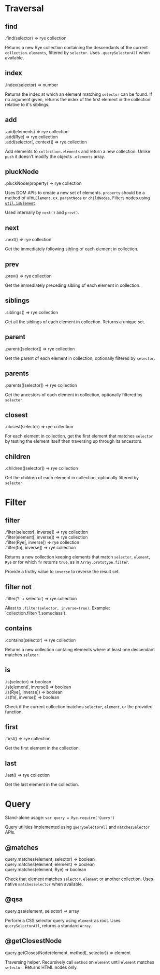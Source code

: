 Traversal
==================

find
------------------
<div class="api">
    .find(selector) <span>⇒ rye collection</span>
</div>

Returns a new Rye collection containing the descendants of the current `collection.elements`, filtered by `selector`. Uses `.querySelectorAll` when available.


index
------------------
<div class="api">
    .index(selector) <span>⇒ number</span>
</div>

Returns the index at which an element matching `selector` can be found. If no argument given, returns the index of the first element in the collection relative to it's siblings.


add
------------------
<div class="api">
    .add(elements) <span>⇒ rye collection</span><br>
    .add(Rye) <span>⇒ rye collection</span><br>
    .add(selector[, context]) <span>⇒ rye collection</span>
</div>

Add elements to `collection.elements` and return a new collection. Unlike `push` it doesn't modify the objects `.elements` array.


pluckNode
------------------
<div class="api">
    .pluckNode(property) <span>⇒ rye collection</span>
</div>

Uses DOM APIs to create a new set of elements. `property` should be a method of `HTMLElement`, ex. `parentNode` or `childNodes`. Filters nodes using [`util.isElement`](#util-iselement).

Used internally by `next()` and `prev()`.


next
------------------
<div class="api">
    .next() <span>⇒ rye collection</span>
</div>

Get the immediately following sibling of each element in collection.


prev
------------------
<div class="api">
    .prev() <span>⇒ rye collection</span>
</div>

Get the immediately preceding sibling of each element in collection.


siblings
------------------
<div class="api">
    .siblings() <span>⇒ rye collection</span>
</div>

Get all the siblings of each element in collection. Returns a unique set.


parent
------------------
<div class="api">
    .parent([selector]) <span>⇒ rye collection</span>
</div>

Get the parent of each element in collection, optionally filtered by `selector`.


parents
------------------
<div class="api">
    .parents([selector]) <span>⇒ rye collection</span>
</div>

Get the ancestors of each element in collection, optionally filtered by `selector`.


closest
------------------
<div class="api">
    .closest(selector) <span>⇒ rye collection</span>
</div>

For each element in collection, get the first element that matches `selector` by testing the element itself then traversing up through its ancestors.


children
------------------
<div class="api">
    .children([selector]) <span>⇒ rye collection</span>
</div>

Get the children of each element in collection, optionally filtered by `selector`.



Filter
==================

filter
------------------
<div class="api">
    .filter(selector[, inverse]) <span>⇒ rye collection</span><br>
    .filter(element[, inverse]) <span>⇒ rye collection</span><br>
    .filter(Rye[, inverse]) <span>⇒ rye collection</span><br>
    .filter(fn[, inverse]) <span>⇒ rye collection</span>
</div>

Returns a new collection keeping elements that match `selector`, `element`, `Rye` or for which `fn` returns `true`, as in `Array.prototype.filter`.

Provide a truthy value to `inverse` to reverse the result set.

filter not
------------------
<div class="api">
    .filter('!' + selector) <span>⇒ rye collection</span>
</div>

Aliast to `.filter(selector, inverse=true)`. Example: `collection.filter('!.someclass').


contains
------------------
<div class="api">
    .contains(selector) <span>⇒ rye collection</span>
</div>

Returns a new collection containg elements where at least one descendant matches `seletor`.


is
------------------
<div class="api">
    .is(selector) <span>⇒ boolean</span><br>
    .is(element[, inverse]) <span>⇒ boolean</span><br>
    .is(Rye[, inverse]) <span>⇒ boolean</span><br>
    .is(fn[, inverse]) <span>⇒ boolean</span>
</div>

Check if the current collection matches `selector`, `element`, or the provided function.


first
------------------
<div class="api">
    .first() <span>⇒ rye collection</span>
</div>

Get the first element in the collection.


last
------------------
<div class="api">
    .last() <span>⇒ rye collection</span>
</div>

Get the last element in the collection.


Query
==================

Stand-alone usage: `var query = Rye.require('Query')`

Query utilities implemented using `querySelectorAll` and `matchesSelector` APIs.

@matches
------------------
<div class="api">
    query.matches(element, selector) <span>⇒ boolean</span><br>
    query.matches(element, element) <span>⇒ boolean</span><br>
    query.matches(element, Rye) <span>⇒ boolean</span>
</div>

Check that element matches `selector`, `element` or another collection. Uses native `matchesSelector` when available.


@qsa
------------------
<div class="api">
    query.qsa(element, selector) <span>⇒ array</span>
</div>

Perform a CSS selector query using `element` as root. Uses `querySelectorAll`, returns a standard `Array`.


@getClosestNode
------------------
<div class="api">
    query.getClosestNode(element, method[, selector]) <span>⇒ element</span>
</div>

Traversing helper. Recursively call `method` on `element` until `element` matches `selector`. Returns HTML nodes only.

